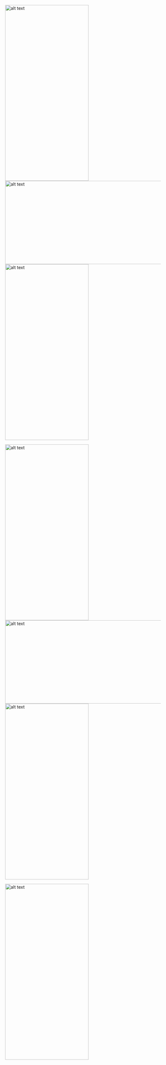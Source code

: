 <img src="s/(1).png" alt="alt text" width="270" height="570"> <img src="s/(2).png" alt="alt text" width="570" height="270"> <img src="s/(3).png" alt="alt text" width="270" height="570"> 



<img src="s/(4).png" alt="alt text" width="270" height="570"> <img src="s/(5).png" alt="alt text" width="570" height="270"> <img src="s/(6).png" alt="alt text" width="270" height="570"> 


<img src="s/(7).png" alt="alt text" width="270" height="570">
